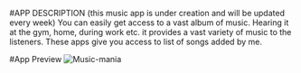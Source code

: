 #APP DESCRIPTION  (this music app is under creation and will be updated every week)
You can easily get access to a vast album of music. 
Hearing it at the gym, home, during work etc.
it provides a vast variety of music to the listeners. These apps give you access to list of songs added by me. 

#App Preview 
![Music-mania](https://github.com/Adarsh-010101/Music-Mania/assets/98680538/aa4289a2-fc38-450d-a3a0-2ea8af6b3854)
